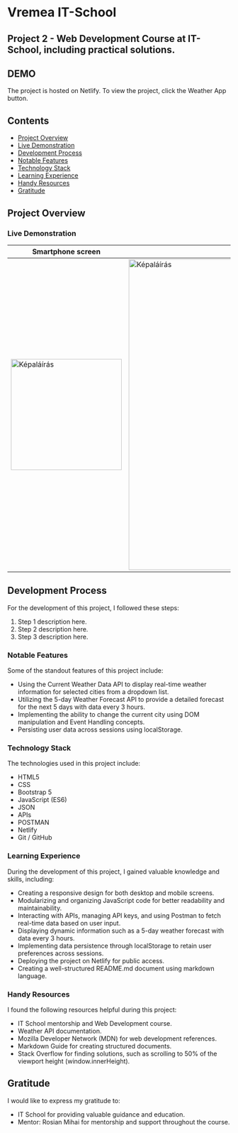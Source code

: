 # Vremea IT-School

## Project 2 - Web Development Course at IT-School, including practical solutions.

## DEMO
The project is hosted on Netlify. To view the project, click the Weather App button.

## Contents
- [Project Overview](#project-overview)
- [Live Demonstration](#live-demonstration)
- [Development Process](#development-process)
- [Notable Features](#notable-features)
- [Technology Stack](#technology-stack)
- [Learning Experience](#learning-experience)
- [Handy Resources](#handy-resources)
- [Gratitude](#gratitude)

## Project Overview

### Live Demonstration
| Smartphone screen | Desktop screen |
|----------|----------|
| <img src="https://github.com/nymts/proiect-weather-nm/assets/134009663/7b8fc5ad-67a9-4a06-8e54-e395289194a4" alt="Képaláírás" width="250" height=""> | <img src="https://github.com/nymts/proiect-weather-nm/assets/134009663/63dd9597-acd8-4da5-8cba-09a4ec79bae6" alt="Képaláírás" width="700" height=""> |

## Development Process
For the development of this project, I followed these steps:

1. Step 1 description here.
2. Step 2 description here.
3. Step 3 description here.

### Notable Features
Some of the standout features of this project include:

- Using the Current Weather Data API to display real-time weather information for selected cities from a dropdown list.
- Utilizing the 5-day Weather Forecast API to provide a detailed forecast for the next 5 days with data every 3 hours.
- Implementing the ability to change the current city using DOM manipulation and Event Handling concepts.
- Persisting user data across sessions using localStorage.

### Technology Stack
The technologies used in this project include:

- HTML5
- CSS
- Bootstrap 5
- JavaScript (ES6)
- JSON
- APIs
- POSTMAN
- Netlify
- Git / GitHub

### Learning Experience
During the development of this project, I gained valuable knowledge and skills, including:

- Creating a responsive design for both desktop and mobile screens.
- Modularizing and organizing JavaScript code for better readability and maintainability.
- Interacting with APIs, managing API keys, and using Postman to fetch real-time data based on user input.
- Displaying dynamic information such as a 5-day weather forecast with data every 3 hours.
- Implementing data persistence through localStorage to retain user preferences across sessions.
- Deploying the project on Netlify for public access.
- Creating a well-structured README.md document using markdown language.

### Handy Resources
I found the following resources helpful during this project:

- IT School mentorship and Web Development course.
- Weather API documentation.
- Mozilla Developer Network (MDN) for web development references.
- Markdown Guide for creating structured documents.
- Stack Overflow for finding solutions, such as scrolling to 50% of the viewport height (window.innerHeight).

## Gratitude
I would like to express my gratitude to:

- IT School for providing valuable guidance and education.
- Mentor: Rosian Mihai for mentorship and support throughout the course.



